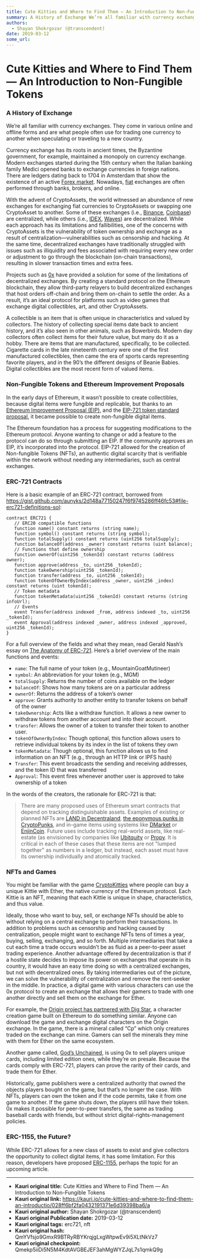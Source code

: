 ```yaml
---
title: Cute Kitties and Where to Find Them — An Introduction to Non-Fungible Tokens 
summary: A History of Exchange We’re all familiar with currency exchanges. They come in various online and offline forms and are what people often use for trading one currency to another when speculating or traveling to a new country. Currency exchange has its roots in ancient times, the Byzantine government, for example, maintained a monopoly on currency exchange. Modern exchanges started during the 15th century when the Italian banking family Medici opened banks to exchange currencies in foreign nation
authors:
  - Shayan Shokrgozar (@transcendent)
date: 2019-03-12
some_url: 
---
```


# Cute Kitties and Where to Find Them — An Introduction to Non-Fungible Tokens 


### A History of Exchange

We’re all familiar with currency exchanges. They come in various online and offline forms and are what people often use for trading one currency to another when speculating or traveling to a new country.

Currency exchange has its roots in ancient times, the Byzantine government, for example, maintained a monopoly on currency exchange. Modern exchanges started during the 15th century when the Italian banking family Medici opened banks to exchange currencies in foreign nations. There are ledgers dating back to 1704 in Amsterdam that show the existence of an active [Forex market](https://www.investopedia.com/terms/forex/f/forex-market.asp). Nowadays, [fiat](https://en.wikipedia.org/wiki/Fiat_money) exchanges are often performed through banks, brokers, and online.

With the advent of CryptoAssets, the world witnessed an abundance of new exchanges for exchanging fiat currencies to CryptoAssets or swapping one CryptoAsset to another. Some of these exchanges (i.e., [Binance](https://www.binance.com/en), [Coinbase](https://www.coinbase.com)) are centralized, while others (i.e., [IDEX](https://idex.market/), [Waves](https://wavesplatform.com)) are decentralized. While each approach has its limitations and fallibilities, one of the concerns with CryptoAssets is the vulnerability of token ownership and exchange as a result of centralization—vulnerabilities such as censorship and hacking. At the same time, decentralized exchanges have traditionally struggled with issues such as illiquidity and fees associated with requiring every new order or adjustment to go through the blockchain (on-chain transactions), resulting in slower transaction times and extra fees.

Projects such as [0x](https://0x.org/) have provided a solution for some of the limitations of decentralized exchanges. By creating a standard protocol on the Ethereum blockchain, they allow third-party relayers to build decentralized exchanges that host orders off-chain and bring them on-chain to settle the order. As a result, it’s an ideal protocol for platforms such as video games that exchange digital collectibles, art, and other CryptoAssets.

A collectible is an item that is often unique in characteristics and valued by collectors. The history of collecting special items date back to ancient history, and it’s also seen in other animals, such as Bowerbirds. Modern day collectors often collect items for their future value, but many do it as a hobby. There are items that are manufactured, specifically, to be collected. Cigarette cards in the late nineteenth century were one of the first manufactured collectibles, then came the era of sports cards representing favorite players, and in the 90’s the different designs of Beanie Babies. Digital collectibles are the most recent form of valued items.

### Non-Fungible Tokens and Ethereum Improvement Proposals

In the early days of Ethereum, it wasn’t possible to create collectibles, because digital items were fungible and replicable, but thanks to an [Ethereum Improvement Proposal (EIP)](https://github.com/ethereum/EIPs/blob/master/EIPS/eip-1.md), and the [EIP-721 token standard proposal](https://github.com/ethereum/EIPs/blob/master/EIPS/eip-721.md), it became possible to create non-fungible digital items.

The Ethereum foundation has a process for suggesting modifications to the Ethereum protocol. Anyone wanting to change or add a feature to the protocol can do so through submitting an EIP. If the community approves an EIP, it’s incorporated into the protocol. EIP-721 allowed for the creation of Non-fungible Tokens (NFTs), an authentic digital scarcity that is verifiable within the network without needing any intermediaries, such as central exchanges.

### ERC-721 Contracts

Here is a basic example of an ERC-721 contract, borrowed from <https://gist.github.com/aunyks/2d148a77150247f6f9745286ff46fc53#file-erc721-definitions-sol>:

```
contract ERC721 {
   // ERC20 compatible functions
   function name() constant returns (string name);
   function symbol() constant returns (string symbol);
   function totalSupply() constant returns (uint256 totalSupply);
   function balanceOf(address _owner) constant returns (uint balance);
   // Functions that define ownership
   function ownerOf(uint256 _tokenId) constant returns (address owner);
   function approve(address _to, uint256 _tokenId);
   function takeOwnership(uint256 _tokenId);
   function transfer(address _to, uint256 _tokenId);
   function tokenOfOwnerByIndex(address _owner, uint256 _index) constant returns (uint tokenId);
   // Token metadata
   function tokenMetadata(uint256 _tokenId) constant returns (string infoUrl);
   // Events
   event Transfer(address indexed _from, address indexed _to, uint256 _tokenId);
   event Approval(address indexed _owner, address indexed _approved, uint256 _tokenId);
}
```

For a full overview of the fields and what they mean, read Gerald Nash’s essay on [The Anatomy of ERC-721](https://medium.com/crypto-currently/the-anatomy-of-erc721-e9db77abfc24). Here’s a brief overview of the main functions and events:

- `name`: The full name of your token (e.g., MountainGoatMutineer)
- `symbol`: An abbreviation for your token (e.g., MGM)
- `totalSupply`: Returns the number of coins available on the ledger
- `balanceOf`: Shows how many tokens are on a particular address
- `ownerOf`: Returns the address of a token’s owner
- `approve`: Grants authority to another entity to transfer tokens on behalf of the owner
- `takeOwnership`: Acts like a withdraw function. It allows a new owner to withdraw tokens from another account and into their account.
- `transfer`: Allows the owner of a token to transfer their token to another user.
- `tokenOfOwnerByIndex`: Though optional, this function allows users to retrieve individual tokens by its index in the list of tokens they own
- `tokenMetadata`: Though optional, this function allows us to find information on an NFT (e.g., through an HTTP link or IPFS hash)
- `Transfer`: This event broadcasts the sending and receiving addresses, and the token ID that was transferred
- `Approval`: This event fires whenever another user is approved to take ownership of a token

In the words of the creators, the rationale for ERC-721 is that:

> There are many proposed uses of Ethereum smart contracts that depend on tracking distinguishable assets. Examples of existing or planned NFTs are [LAND in Decentraland](https://market.decentraland.org), [the eponymous punks in CryptoPunks](https://www.larvalabs.com/cryptopunks), and in-game items using systems like [DMarket](https://dmarket.com) or [EnjinCoin](https://enjincoin.io). Future uses include tracking real-world assets, like real-estate (as envisioned by companies like [Ubitquity](https://www.ubitquity.io) or [Propy](https://propy.com). It is critical in each of these cases that these items are not "lumped together" as numbers in a ledger, but instead, each asset must have its ownership individually and atomically tracked.

### NFTs and Games

You might be familiar with the game [CryptoKitties](https://www.cryptokitties.co/) where people can buy a unique Kittie with Ether, the native currency of the Ethereum protocol. Each Kittie is an NFT, meaning that each Kittie is unique in shape, characteristics, and thus value.

Ideally, those who want to buy, sell, or exchange NFTs should be able to without relying on a central exchange to perform their transactions. In addition to problems such as censorship and hacking caused by centralization, people might want to exchange NFTs tens of times a year, buying, selling, exchanging, and so forth. Multiple intermediaries that take a cut each time a trade occurs wouldn’t be as fluid as a peer-to-peer asset trading experience. Another advantage offered by decentralization is that if a hostile state decides to impose its power on exchanges that operate in its country, it would have an easy time doing so with a centralized exchanges, but not with decentralized ones. By taking intermediaries out of the picture, we can solve the vulnerability of centralization and remove the rent-seeker in the middle. In practice, a digital game with various characters can use the 0x protocol to create an exchange that allows their gamers to trade with one another directly and sell them on the exchange for Ether.

For example, the [Origin project has partnered with Dig Star](https://medium.com/originprotocol/origin-metaps-to-build-a-decentralized-marketplace-for-non-fungible-tokens-nfts-387e5d29c437), a character creation game built on Ethereum to do something similar. Anyone can download the game and exchange digital characters on the Origin exchange. In the game, there is a mineral called “Cp” which only creatures traded on the exchange can mine. Gamers can sell the minerals they mine with them for Ether on the same ecosystem.

Another game called, [God’s Unchained](https://godsunchained.com/), is using 0x to sell players unique cards, including limited edition ones, while they’re on presale. Because the cards comply with ERC-721, players can prove the rarity of their cards, and trade them for Ether.

Historically, game publishers were a centralized authority that owned the objects players bought on the game, but that’s no longer the case. With NFTs, players can own the token and if the code permits, take it from one game to another. If the game shuts down, the players still have their token. 0x makes it possible for peer-to-peer transfers, the same as trading baseball cards with friends, but without strict digital-rights-management policies.

### ERC-1155, the Future?

While ERC-721 allows for a new class of assets to exist and give collectors the opportunity to collect digital items, it has some limitation. For this reason, developers have proposed [ERC-1155](https://github.com/ethereum/eips/issues/1155), perhaps the topic for an upcoming article.


---

- **Kauri original title:** Cute Kitties and Where to Find Them — An Introduction to Non-Fungible Tokens 
- **Kauri original link:** https://kauri.io/cute-kitties-and-where-to-find-them-an-introductio/028ff6bf2fa0432191371e6d39398ba6/a
- **Kauri original author:** Shayan Shokrgozar (@transcendent)
- **Kauri original Publication date:** 2019-03-12
- **Kauri original tags:** erc721, nft
- **Kauri original hash:** QmYVfsjo9GmxR9BTRyRBYKrqjgLxgWtpwEv9i5XLtNkVz7
- **Kauri original checkpoint:** Qmekp5iiDi5N5M4KdtAVGBEJEF3ahMgWYZJqL7s1qmkQ9g



